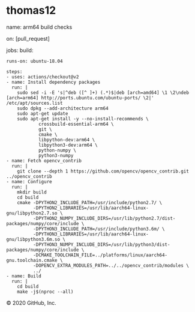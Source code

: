 # thomas12
name: arm64 build checks

on: [pull_request]

jobs:
  build:

    runs-on: ubuntu-18.04

    steps:
    - uses: actions/checkout@v2
    - name: Install dependency packages
      run: |
        sudo sed -i -E 's|^deb ([^ ]+) (.*)$|deb [arch=amd64] \1 \2\ndeb [arch=arm64] http://ports.ubuntu.com/ubuntu-ports/ \2|' /etc/apt/sources.list
        sudo dpkg --add-architecture arm64
        sudo apt-get update
        sudo apt-get install -y --no-install-recommends \
                crossbuild-essential-arm64 \
                git \
                cmake \
                libpython-dev:arm64 \
                libpython3-dev:arm64 \
                python-numpy \
                python3-numpy
    - name: Fetch opencv_contrib
      run: |
        git clone --depth 1 https://github.com/opencv/opencv_contrib.git ../opencv_contrib
    - name: Configure
      run: |
        mkdir build
        cd build
        cmake -DPYTHON2_INCLUDE_PATH=/usr/include/python2.7/ \
              -DPYTHON2_LIBRARIES=/usr/lib/aarch64-linux-gnu/libpython2.7.so \
              -DPYTHON2_NUMPY_INCLUDE_DIRS=/usr/lib/python2.7/dist-packages/numpy/core/include \
              -DPYTHON3_INCLUDE_PATH=/usr/include/python3.6m/ \
              -DPYTHON3_LIBRARIES=/usr/lib/aarch64-linux-gnu/libpython3.6m.so \
              -DPYTHON3_NUMPY_INCLUDE_DIRS=/usr/lib/python3/dist-packages/numpy/core/include \
              -DCMAKE_TOOLCHAIN_FILE=../platforms/linux/aarch64-gnu.toolchain.cmake \
              -DOPENCV_EXTRA_MODULES_PATH=../../opencv_contrib/modules \
              ../
    - name: Build
      run: |
        cd build
        make -j$(nproc --all)
© 2020 GitHub, Inc.
